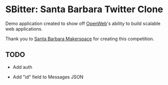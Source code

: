 # SBitter: Santa Barbara Twitter Clone

Demo application created to show off
[OpenWeb](http://www.openweb.com)'s ability to build scalable web
applications.

Thank you to [Santa Barbara Makerspace](http://sbhackerspace.com) for
creating this competition.


## TODO

* Add auth

* Add "id" field to Messages JSON
